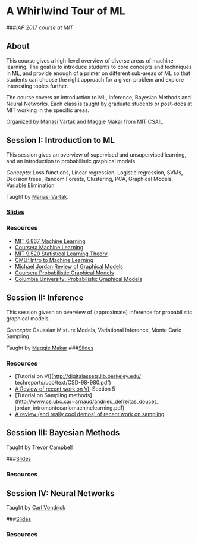 # A Whirlwind Tour of ML
###_IAP 2017 course at MIT_

## About
This course gives a high-level overview of diverse areas of machine learning. The goal is to introduce students to core concepts and techniques in ML, and provide enough of a primer on different sub-areas of ML so that students can choose the right approach for a given problem and explore interesting topics further.

The course covers an introduction to ML, Inference, Bayesian Methods and Neural Networks. Each class is taught by graduate students or post-docs at MIT working in the specific areas.

Organized by [Manasi Vartak](http://people.csail.mit.edu/mvartak/) and [Maggie Makar](http://mmakar.scripts.mit.edu/mmakar/) from MIT CSAIL.

## Session I: Introduction to ML
This session gives an overview of supervised and unsupervised learning, and an introduction to probabilistic graphical models.

_Concepts_: Loss functions, Linear regression, Logistic regression, SVMs, Decision trees, Random Forests, Clustering, PCA, Graphical Models, Variable Elimination 

Taught by [Manasi Vartak](http://people.csail.mit.edu/mvartak/).

### [Slides](slides/lec1.pdf)
### Resources
- [MIT 6.867 Machine Learning](https://ocw.mit.edu/courses/electrical-engineering-and-computer-science/6-867-machine-learning-fall-2006/)
- [Coursera Machine Learning](https://www.coursera.org/learn/machine-learning)
- [MIT 9.520 Statistical Learning Theory](http://www.mit.edu/~9.520/fall16/)
- [CMU: Intro to Machine Learning](www.cs.cmu.edu/~epxing/Class/10701/)
- [Michael Jordan Review of Graphical Models](https://www.cs.cmu.edu/~aarti/Class/10701/readings/graphical_model_Jordan.pdf)
- [Coursera Probabilistic Graphical Models](https://www.coursera.org/learn/probabilistic-graphical-models/home)
- [Columbia University: Probabilistic Graphical Models](http://www.cs.columbia.edu/~blei/fogm/2016F/)

## Session II: Inference
This session givesn an overview of (approximate) inference for probabilistic graphical models.

_Concepts_: Gaussian Mixture Models, Variational Inference, Monte Carlo Sampling

Taught by [Maggie Makar](http://mmakar.scripts.mit.edu/mmakar/)
###[Slides](slides/lec2.pdf)
### Resources
- [Tutorial on VI](http://digitalassets.lib.berkeley.edu/ techreports/ucb/text/CSD-98-980.pdf)
- [A Review of recent work on VI](https://arxiv.org/pdf/1602.05221v2.pdf), Section 5
- [Tutorial on Sampling methods](http://www.cs.ubc.ca/~arnaud/andrieu_defreitas_doucet_ jordan_intromontecarlomachinelearning.pdf)
- [A review (and really cool demos) of recent work on sampling](http://chifeng.scripts.mit.edu/stuff/mcmc-demo/)

## Session III: Bayesian Methods

Taught by [Trevor Campbell](http://trevorcampbell.me/)

###[Slides]()
### Resources

## Session IV: Neural Networks

Taught by [Carl Vondrick](http://web.mit.edu/vondrick/)

###[Slides]()
### Resources
